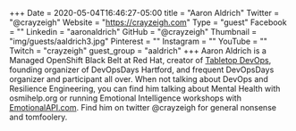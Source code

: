 +++
Date = 2020-05-04T16:46:27-05:00
title = "Aaron Aldrich"
Twitter = "@crayzeigh"
Website = "https://crayzeigh.com"
Type = "guest"
Facebook = ""
Linkedin = "aaronaldrich"
GitHub = "@crayzeigh"
Thumbnail = "img/guests/aaldrich3.jpg"
Pinterest = ""
Instagram = ""
YouTube = ""
Twitch = "crayzeigh"
guest_group = "aaldrich"
+++
Aaron Aldrich is a Managed OpenShift Black Belt at Red Hat, creator of [Tabletop DevOps](https://crayzeigh.com/tabletop-devops/), founding organizer of DevOpsDays Hartford, and frequent DevOpsDays organizer and participant all over. When not talking about DevOps and Resilience Engineering, you can find him talking about Mental Health with osmihelp.org or running Emotional Intelligence workshops with [EmotionalAPI.com](https://emotionalapi.com/). Find him on twitter @crayzeigh for general nonsense and tomfoolery.

